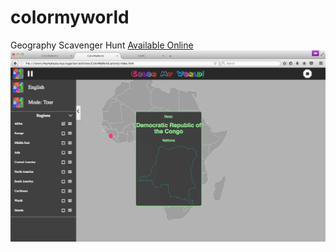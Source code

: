 # colormyworld
Geography Scavenger Hunt
[Available Online](http://dev.asymptopia.org/static/colormyworld)
<img src='img/colormyworld-region-toggles.png'/>
